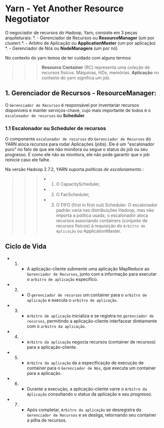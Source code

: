 # Yarn - Yet Another Resource Negotiator

O negociador de recursos do Hadoop, Yarn, consiste em 3 peças arquiteturais:
*. - Gerenciador de Recursos ou **ResourceManager** (um por cluster)
*. - Arbitro de Aplicação ou **ApplicationMaster** (um por aplicação)
*. - Gerenciador de Nós ou **NodeManagers** (um por nó)

No contexto do yarn temos de ter cuidado com alguns termos:
>>> **Resource Container** (RC) representa uma coleção de recursos físicos. Máquinas, HDs, memórias.
>>> **Aplicação** no contexto do yarn significa um job.


## 1. Gerenciador de Recursos - ResourceManager:
O `Gerenciador de Recursos` é responsável por inventariar recursos disponíveis e manter serviços-chave, cujo mais importante de todos é o `escalonador de recursos` ou **Scheduler**.

### 1.1 Escalonador ou Scheduler de recursos
O componente `escalonador de recursos` do `Gerenciador de Recursos` do YARN aloca *recursos* para rodar Aplicações (jobs). Ele é um "escalonador puro" no fato de que ele não monitora ou segue o status do job ou seu progresso. E como ele não as monitora, ele não pode garantir que o job reinicie caso ele falhe.

Na versão Hadoop 2.7.2, YARN suporta *politicas de escalonamento* : 
>>> * 1. O CapacityScheduler, 
>>> * 2. O FairScheduler, 
>>> * 3. O FIFO (first in first out) Scheduler. 
O escalonador padrão varia nas distribuições Hadoop, mas não importa a política usada, o escalonador aloca recursos associando containers (conjunto de recursos físicos) à requisição do `Arbitro de Aplicação` ou ApplicationMaster.

## Ciclo de Vida

* 1. - A aplicação-cliente submente uma aplicação MapReduce ao `Gerenciador de Recursos`, junto com a informação para executar o `arbitro de aplicação` específico.
* 2. - O `gerenciador de recursos` um container para o `arbitro de aplicação` e executa o `arbitro de aplicação`.
* 3. - `Arbitro de aplicação` inicializa e se registra no `gerenciador de recursos`, permitindo a aplicação-cliente interfacear diretamente com o `arbitro da aplicação`.
* 4. - `Arbitro da aplicação` negocia recursos (container de recursos) para a aplicação-cliente.
* 5. - `Arbitro da aplicação` da a especificação de execução de container para o `Gerenciador de Nós`, que executa um container para a aplicação.
* 6. - Durante a execução, a aplicação-cliente varre o `Arbitro da Aplicação` consultando o status da aplicação e seu progresso.
* 7. - Após completar, `Arbitro da aplicação` se desregistra do `Gerenciador de Recursos` e se desliga, retornando seu container a pilha de recursos.
